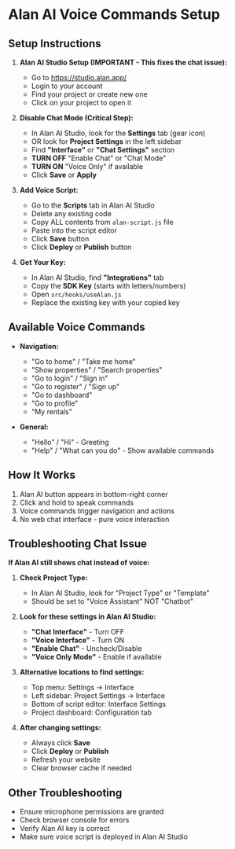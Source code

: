 # Alan AI Voice Commands Setup

## Setup Instructions

1. **Alan AI Studio Setup (IMPORTANT - This fixes the chat issue):**
   - Go to https://studio.alan.app/
   - Login to your account
   - Find your project or create new one
   - Click on your project to open it
   
2. **Disable Chat Mode (Critical Step):**
   - In Alan AI Studio, look for the **Settings** tab (gear icon)
   - OR look for **Project Settings** in the left sidebar
   - Find **"Interface"** or **"Chat Settings"** section
   - **TURN OFF** "Enable Chat" or "Chat Mode"
   - **TURN ON** "Voice Only" if available
   - Click **Save** or **Apply**

3. **Add Voice Script:**
   - Go to the **Scripts** tab in Alan AI Studio
   - Delete any existing code
   - Copy ALL contents from `alan-script.js` file
   - Paste into the script editor
   - Click **Save** button
   - Click **Deploy** or **Publish** button

4. **Get Your Key:**
   - In Alan AI Studio, find **"Integrations"** tab
   - Copy the **SDK Key** (starts with letters/numbers)
   - Open `src/hooks/useAlan.js`
   - Replace the existing key with your copied key

## Available Voice Commands

- **Navigation:**
  - "Go to home" / "Take me home"
  - "Show properties" / "Search properties"
  - "Go to login" / "Sign in"
  - "Go to register" / "Sign up"
  - "Go to dashboard"
  - "Go to profile"
  - "My rentals"

- **General:**
  - "Hello" / "Hi" - Greeting
  - "Help" / "What can you do" - Show available commands

## How It Works

1. Alan AI button appears in bottom-right corner
2. Click and hold to speak commands
3. Voice commands trigger navigation and actions
4. No web chat interface - pure voice interaction

## Troubleshooting Chat Issue

**If Alan AI still shows chat instead of voice:**

1. **Check Project Type:**
   - In Alan AI Studio, look for "Project Type" or "Template"
   - Should be set to "Voice Assistant" NOT "Chatbot"

2. **Look for these settings in Alan AI Studio:**
   - **"Chat Interface"** - Turn OFF
   - **"Voice Interface"** - Turn ON
   - **"Enable Chat"** - Uncheck/Disable
   - **"Voice Only Mode"** - Enable if available

3. **Alternative locations to find settings:**
   - Top menu: Settings → Interface
   - Left sidebar: Project Settings → Interface
   - Bottom of script editor: Interface Settings
   - Project dashboard: Configuration tab

4. **After changing settings:**
   - Always click **Save**
   - Click **Deploy** or **Publish**
   - Refresh your website
   - Clear browser cache if needed

## Other Troubleshooting

- Ensure microphone permissions are granted
- Check browser console for errors
- Verify Alan AI key is correct
- Make sure voice script is deployed in Alan AI Studio